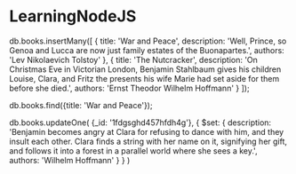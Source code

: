 # LearningNodeJS

db.books.insertMany([
{
  title: 'War and Peace',
  description: 'Well, Prince, so Genoa and Lucca are now just family estates of the Buonapartes.',
  authors: 'Lev Nikolaevich Tolstoy'
},
{
  title: 'The Nutcracker',
  description: 'On Christmas Eve in Victorian London, Benjamin Stahlbaum gives his children Louise, Clara, and Fritz the presents his wife Marie had set aside for them before she died.',
  authors: 'Ernst Theodor Wilhelm Hoffmann'
}
]);


db.books.find({title: 'War and Peace'});


db.books.updateOne(
{_id: '1fdgsghd457hfdh4g'},
{
  $set: {
    description: 'Benjamin becomes angry at Clara for refusing to dance with him, and they insult each other. Clara finds a string with her name on it, signifying her gift, and follows it into a forest in a parallel world where she sees a key.',
    authors: 'Wilhelm Hoffmann'
  }
}
)
